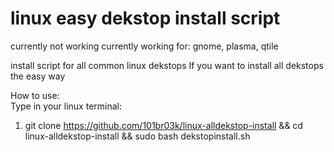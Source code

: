 # linux easy dekstop install script
currently not working
currently working for: gnome, plasma, qtile

install script for all common linux dekstops
If you want to install all dekstops the easy way


How to use:<br>
Type in your linux terminal: 
1. git clone https://github.com/101br03k/linux-alldekstop-install && cd linux-alldekstop-install && sudo bash dekstopinstall.sh
